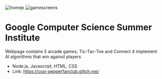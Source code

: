 ![homep](https://user-images.githubusercontent.com/62860690/132055992-b1d16c3e-00f2-4a0a-90dd-799a4122fcfe.PNG)
![gamescreens](https://user-images.githubusercontent.com/62860690/132056131-6d926db0-a10f-446a-9494-f5af27588ac0.png)
# Google Computer Science Summer Institute
Webpage contains 5 arcade games, Tic-Tac-Toe and Connect 4 implement AI algorithms that win against players
- Node.js, Javascript, HTML, CSS
- Link: https://cssi-pepperfanclub.glitch.me/

